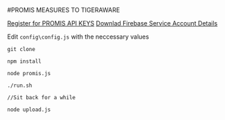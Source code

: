 #PROMIS MEASURES TO TIGERAWARE

[Register for PROMIS API KEYS](https://www.assessmentcenter.net/ac_api)
[Downlad Firebase Service Account Details](https://firebase.google.com/docs/admin/setup)

Edit `config\config.js` with the neccessary values

```
git clone

npm install

node promis.js

./run.sh

//Sit back for a while

node upload.js

```